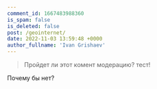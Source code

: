 ```yaml
---
comment_id: 1667483988360
is_spam: false
is_deleted: false
post: /geointernet/
date: 2022-11-03 13:59:48 +0000
author_fullname: 'Ivan Grishaev'
---
```


> Пройдет ли этот комент модерацию? тест!

Почему бы нет?

